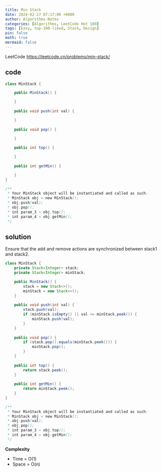 ```yaml
---
title: Min Stack
date: 2024-02-27 07:17:00 +0800
author: Algorithms-Notes
categories: [Algorithms, LeetCode Hot 100]
tags: [Easy, top-100-liked, Stack, Design]
pin: false
math: true
mermaid: false
---
```


LeetCode <https://leetcode.cn/problems/min-stack/>

## code
```java
class MinStack {

    public MinStack() {

    }
    
    public void push(int val) {

    }
    
    public void pop() {

    }
    
    public int top() {

    }
    
    public int getMin() {

    }
}

/**
 * Your MinStack object will be instantiated and called as such:
 * MinStack obj = new MinStack();
 * obj.push(val);
 * obj.pop();
 * int param_3 = obj.top();
 * int param_4 = obj.getMin();
 */
```

## solution

Ensure that the add and remove actions are synchronized between stack1 and stack2.

```java
class MinStack {
    private Stack<Integer> stack;
    private Stack<Integer> minStack;

    public MinStack() {
        stack = new Stack<>();
        minStack = new Stack<>();
    }
    
    public void push(int val) {
        stack.push(val);
        if (minStack.isEmpty() || val <= minStack.peek()) {
            minStack.push(val);
        }
    }
    
    public void pop() {
        if (stack.pop().equals(minStack.peek())) {
            minStack.pop();
        }
    }
    
    public int top() {
        return stack.peek();
    }
    
    public int getMin() {
        return minStack.peek();
    }
}

/**
 * Your MinStack object will be instantiated and called as such:
 * MinStack obj = new MinStack();
 * obj.push(val);
 * obj.pop();
 * int param_3 = obj.top();
 * int param_4 = obj.getMin();
 */
```

**Complexity**

* Time = O(1) 
* Space = O(n) 